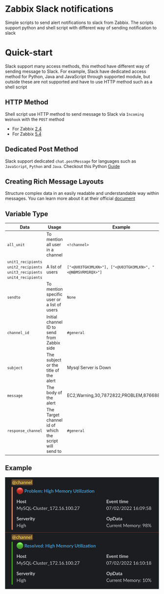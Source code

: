 # Zabbix Slack notifications

Simple scripts to send alert notifications to slack from Zabbix. The scripts support python and shell script with different way of sending notification to slack

# Quick-start
Slack support many access methods, this method have different way of sending message to Slack. For example, Slack have dedicated access method for Python, Java and JavaScript through supported module, but outside these are not supported and have to use HTTP method such as a shell script

## HTTP Method
Shell script use HTTP method to send message to Slack via ```Incoming Webhook``` with the ```POST``` method 
* For Zabbix [2.4](./guide-2.4.md) 
* For Zabbix [5.4](./guide-5.4.md)

## Dedicated Post Method

Slack support dedicated ```chat.postMessage``` for languages such as ```JavaScript```, ```Python``` and ```Java```. Checkout this Python [Guide](./python-guide.md)

## Creating Rich Message Layouts

Structure complex data in an easily readable and understandable way within messages. You can learn more about it at their official [document](https://api.slack.com/messaging/composing/layouts)

## Variable Type

|Data       |Usage      |Example|
|-----------|-----------|--------|
|`all_unit`   |To mention all user in a channel| `<!channel>`|
|`unit1_recipients` `unit2_recipients` `unit3_recipients` `unit4_recipients` |A list of users |`["<@U03TGH3MLKN>"], ["<@U03TGH3MLKN>", "<@NBMSVRM1RQX>"]`
|`sendto` |To mention specific user or a list of users| `None`|
|`channel_id` |Initial channel ID to send from Zabbix side |`#general`|
|`subject` |The subject or the title of the alert | Mysql Server is Down |
|`message` |The body of  the alert | EC2,Warning,30,7872822,PROBLEM,876688,group4 |
|`response_channel` |The Target channel id of which the script will send to | `#general` |

## Example

![screenshot](./images/general_screenshot.png)